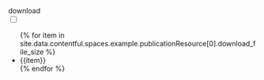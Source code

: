 <label class="usa-button dd">
    <div class="dropdown-button">
        <i class="fas fa-download"></i>
        download
    </div>
    <div class="dd-icon">
        <i class="fa-solid fa-chevron-down"></i>
    </div>
    <input type="checkbox" class="dropdown-input">
    <ul class="dropdown-menu">
        {% for item in site.data.contentful.spaces.example.publicationResource[0].download_file_size %}
            <li>{{item}}</li>
        {% endfor %}
    </ul>
</label>